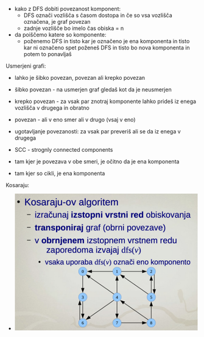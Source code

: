 - kako z DFS dobiti povezanost komponent:
	- DFS označi vozlišča s časom dostopa in če so vsa vozlišča označena, je graf povezan
	- zadnje vozlišče bo imelo čas obiska = n
- da poiščemo katere so komponente:
	- poženemo DFS in tisto kar je označeno je ena komponenta in tisto kar ni označeno spet poženeš DFS in tisto bo nova komponenta in potem to ponavljaš

Usmerjeni grafi:
- lahko je šibko povezan, povezan ali krepko povezan
- šibko povezan - na usmerjen graf gledaš kot da je neusmerjen
- krepko povezan - za vsak par znotraj komponente lahko prideš iz enega vozlišča v drugega in obratno
- povezan - ali v eno smer ali v drugo (vsaj v eno)

- ugotavljanje povezanosti: za vsak par preveriš ali se da iz enega v drugega

- SCC - strognly connected components
- tam kjer je povezava v obe smeri, je očitno da je ena komponenta
- tam kjer so cikli, je ena komponenta

Kosaraju:
- ![400](../../Images2/Pasted%20image%2020250114134346.png)

